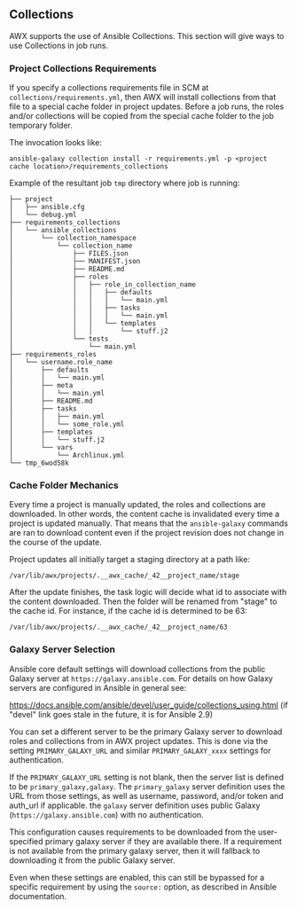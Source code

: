 ## Collections

AWX supports the use of Ansible Collections. This section will give ways to use Collections in job runs.

### Project Collections Requirements

If you specify a collections requirements file in SCM at `collections/requirements.yml`,
then AWX will install collections from that file to a special cache folder in project updates.
Before a job runs, the roles and/or collections will be copied from the special
cache folder to the job temporary folder.

The invocation looks like:

```
ansible-galaxy collection install -r requirements.yml -p <project cache location>/requirements_collections
```

Example of the resultant job `tmp` directory where job is running:

```
├── project
│   ├── ansible.cfg
│   └── debug.yml
├── requirements_collections
│   └── ansible_collections
│       └── collection_namespace
│           └── collection_name
│               ├── FILES.json
│               ├── MANIFEST.json
│               ├── README.md
│               ├── roles
│               │   ├── role_in_collection_name
│               │   │   ├── defaults
│               │   │   │   └── main.yml
│               │   │   ├── tasks
│               │   │   │   └── main.yml
│               │   │   └── templates
│               │   │       └── stuff.j2
│               └── tests
│                   └── main.yml
├── requirements_roles
│   └── username.role_name
│       ├── defaults
│       │   └── main.yml
│       ├── meta
│       │   └── main.yml
│       ├── README.md
│       ├── tasks
│       │   ├── main.yml
│       │   └── some_role.yml
│       ├── templates
│       │   └── stuff.j2
│       └── vars
│           └── Archlinux.yml
└── tmp_6wod58k

```

### Cache Folder Mechanics

Every time a project is manually updated, the roles and collections are
downloaded. In other words, the content cache is invalidated every time
a project is updated manually.
That means that the `ansible-galaxy` commands are ran to download content
even if the project revision does not change in the course of the update.

Project updates all initially target a staging directory at a path like:

```
/var/lib/awx/projects/.__awx_cache/_42__project_name/stage
```

After the update finishes, the task logic will decide what id to associate
with the content downloaded.
Then the folder will be renamed from "stage" to the cache id.
For instance, if the cache id is determined to be 63:

```
/var/lib/awx/projects/.__awx_cache/_42__project_name/63
```

### Galaxy Server Selection

Ansible core default settings will download collections from the public
Galaxy server at `https://galaxy.ansible.com`. For details on
how Galaxy servers are configured in Ansible in general see:

https://docs.ansible.com/ansible/devel/user_guide/collections_using.html
(if "devel" link goes stale in the future, it is for Ansible 2.9)

You can set a different server to be the primary Galaxy server to download
roles and collections from in AWX project updates.
This is done via the setting `PRIMARY_GALAXY_URL` and similar
`PRIMARY_GALAXY_xxxx` settings for authentication.

If the `PRIMARY_GALAXY_URL` setting is not blank, then the server list is defined
to be `primary_galaxy,galaxy`. The `primary_galaxy` server definition uses the URL
from those settings, as well as username, password, and/or token and auth_url if applicable.
the `galaxy` server definition uses public Galaxy (`https://galaxy.ansible.com`)
with no authentication.

This configuration causes requirements to be downloaded from the user-specified
primary galaxy server if they are available there. If a requirement is
not available from the primary galaxy server, then it will fallback to
downloading it from the public Galaxy server.

Even when these settings are enabled, this can still be bypassed for a specific
requirement by using the `source:` option, as described in Ansible documentation.
